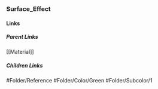 ### Surface_Effect
#### Links
##### Parent Links
[[Material]]
##### Children Links
#Folder/Reference
#Folder/Color/Green
#Folder/Subcolor/1
